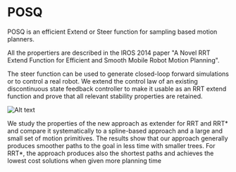 # POSQ
POSQ is an efficient Extend or Steer function for sampling based motion planners.

All the propertiers are described in the IROS 2014 paper "A Novel RRT Extend Function for Efficient and Smooth Mobile Robot Motion Planning". 

The steer function can be used to generate closed-loop forward simulations or to control a real robot. We extend the control law of an existing discontinuous state feedback controller to make it usable as an RRT extend function and prove that all relevant stability properties are retained. 

![Alt text](http://www2.informatik.uni-freiburg.de/~palmieri/pages/images/reachabilityTree.png "Example Paths")


We study the properties of the new approach as extender for RRT and RRT* and compare it systematically to a spline-based approach and a large and small set of motion primitives. The results show that our approach generally produces smoother paths to the goal in less time with smaller trees. For RRT*, the approach produces also the shortest paths and achieves the lowest cost solutions when given more planning time


